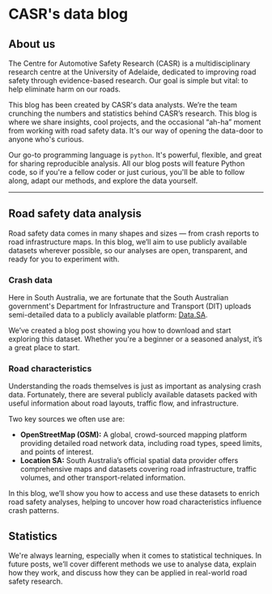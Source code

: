 # CASR's data blog

## About us
The Centre for Automotive Safety Research (CASR) is a multidisciplinary research centre at the University of Adelaide, dedicated to improving road safety through evidence-based research. Our goal is simple but vital: to help eliminate harm on our roads.

This blog has been created by CASR's data analysts. We’re the team crunching the numbers and statistics behind CASR’s research. This blog is where we share insights, cool projects, and the occasional “ah-ha” moment from working with road safety data. It's our way of opening the data-door to anyone who's curious. 

Our go-to programming language is `python`. It's powerful, flexible, and great for sharing reproducible analysis. All our blog posts will feature Python code, so if you're a fellow coder or just curious, you'll be able to follow along, adapt our methods, and explore the data yourself.

---

## Road safety data analysis
Road safety data comes in many shapes and sizes — from crash reports to road infrastructure maps. In this blog, we’ll aim to use publicly available datasets wherever possible, so our analyses are open, transparent, and ready for you to experiment with.

### Crash data
Here in South Australia, we are fortunate that the South Australian government's Department for Infrastructure and Transport (DIT) uploads semi-detailed data to a publicly available platform: [Data.SA](https://data.sa.gov.au/).

We’ve created a blog post showing you how to download and start exploring this dataset. Whether you're a beginner or a seasoned analyst, it’s a great place to start.

### Road characteristics
Understanding the roads themselves is just as important as analysing crash data. Fortunately, there are several publicly available datasets packed with useful information about road layouts, traffic flow, and infrastructure.

Two key sources we often use are:

- **OpenStreetMap (OSM):** A global, crowd-sourced mapping platform providing detailed road network data, including road types, speed limits, and points of interest.
- **Location SA:** South Australia’s official spatial data provider offers comprehensive maps and datasets covering road infrastructure, traffic volumes, and other transport-related information.

In this blog, we’ll show you how to access and use these datasets to enrich road safety analyses, helping to uncover how road characteristics influence crash patterns.

## Statistics
We're always learning, especially when it comes to statistical techniques. In future posts, we’ll cover different methods we use to analyse data, explain how they work, and discuss how they can be applied in real-world road safety research.
